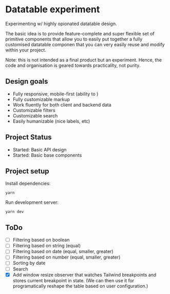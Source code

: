 # Datatable experiment

Experimenting w/ highly opionated datatable design.

The basic idea is to provide feature-complete and super flexible set of primitive components that allow you to easily put together a fully customised datatable componen that you can very easily reuse and modify within your project.

Note: this is not intended as a final product but an experiment. Hence, the code and organisation is geared towards practicality, not purity.

## Design goals

- Fully responsive, mobile-first (ability to )
- Fully customizable markup
- Work fluently for both client and backend data
- Customizable filters
- Customizable search
- Easily humanizable (nice labels, etc)

## Project Status

- Started: Basic API design
- Started: Basic base components

## Project setup

Install dependencies:

```
yarn
```

Run development server:

```
yarn dev
```

## ToDo

- [ ] Filtering based on boolean
- [ ] Filtering based on string (equal)
- [ ] Filtering based on date (equal, smaller, greater)
- [ ] Filtering based on number (equal, smaller, greater)
- [ ] Sorting by date
- [ ] Search
- [x] Add window resize observer that watches Tailwind breakpoints and stores current breakpoint in state. (We can then use it for programatically reshape the table based on user configuration.)
